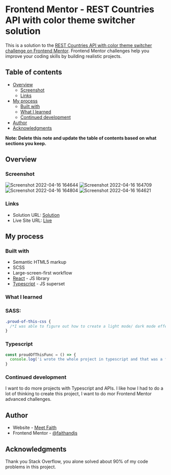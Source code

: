 # Frontend Mentor - REST Countries API with color theme switcher solution

This is a solution to the [REST Countries API with color theme switcher challenge on Frontend Mentor](https://www.frontendmentor.io/challenges/rest-countries-api-with-color-theme-switcher-5cacc469fec04111f7b848ca). Frontend Mentor challenges help you improve your coding skills by building realistic projects. 

## Table of contents

- [Overview](#overview)
  - [Screenshot](#screenshot)
  - [Links](#links)
- [My process](#my-process)
  - [Built with](#built-with)
  - [What I learned](#what-i-learned)
  - [Continued development](#continued-development)
- [Author](#author)
- [Acknowledgments](#acknowledgments)

**Note: Delete this note and update the table of contents based on what sections you keep.**

## Overview

### Screenshot

![Screenshot 2022-04-16 164644](https://user-images.githubusercontent.com/71105314/163681743-fcf110f9-c5c0-4769-91f9-9bd6e275fff1.jpg)
![Screenshot 2022-04-16 164709](https://user-images.githubusercontent.com/71105314/163681744-ec7e9781-08b2-49aa-b11a-42709dd90955.jpg)
![Screenshot 2022-04-16 164804](https://user-images.githubusercontent.com/71105314/163681745-bde0ea1a-6528-4d9b-9245-dff61c6ecae1.jpg)
![Screenshot 2022-04-16 164621](https://user-images.githubusercontent.com/71105314/163681746-e279323b-b473-4536-baf8-0f4541cae9ca.jpg)


### Links

- Solution URL: [Solution](https://t.co/0AGXMIkP36)
- Live Site URL: [Live](https://fe-rest-countries-api.netlify.app/)

## My process

### Built with

- Semantic HTML5 markup
- SCSS 
- Large-screen-first workflow
- [React](https://reactjs.org/) - JS library
- [Typescript](https://www.typescriptlang.org/) - JS superset

### What I learned

### SASS:
```scss
.proud-of-this-css {
  /*I was able to figure out how to create a light mode/ dark mode effect in css*/
}
```
### Typescript
```ts
const proudOfThisFunc = () => {
  console.log('i wrote the whole project in typescript and that was a first for me')
}
```

### Continued development

I want to do more projects with Typescript and APIs. 
I like how I had to do a lot of thinking to create this project, I want to do mor Frontend Mentor advanced challenges.


## Author

- Website - [Meet Faith](https://faithh.netlify.app/)
- Frontend Mentor - [@faithandjs](https://www.frontendmentor.io/profile/faithandjs)

## Acknowledgments

Thank you Stack Overflow, you alone solved about 90% of my code problems in this project.

